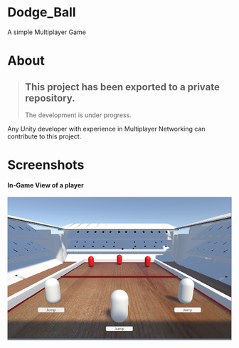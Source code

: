 # Dodge_Ball
A simple Multiplayer Game



# About
>## This project has been exported to a private repository.
>The development is under progress.

Any Unity developer with experience in Multiplayer Networking can contribute to this project.

# Screenshots
#### In-Game View of a player
![](/sample.png)

